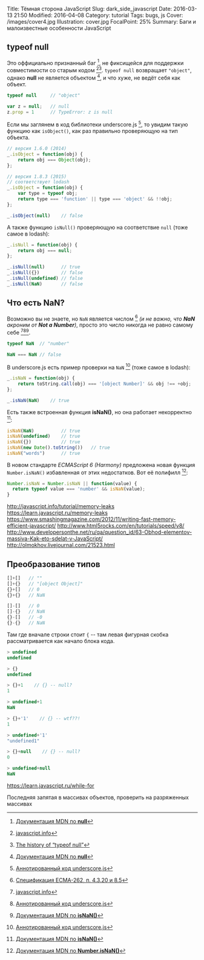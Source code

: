 Title: Тёмная сторона JavaScript
Slug: dark_side_javascript
Date: 2016-03-13 21:50
Modified: 2016-04-08
Category: tutorial
Tags: bugs, js
Cover: /images/cover4.jpg
Illustration: cover.jpg
FocalPoint: 25%
Summary: Баги и малоизвестные особенности JavaScript



## typeof null

Это оффициально признанный баг [^MDN:null], не фиксищейся для поддержки совместимости со старым кодом [^type-detection][^C-null].
`typeof null` возвращает `"object"`, однако **null** не является объектом [^MDN:null], и что хуже, не ведёт себя как объект.

```js
typeof null     // "object"

var z = null;   // null
z.prop = 1      // TypeError: z is null
```

Если мы заглянем в код библиотеки underscore.js [^underscore], то увидим такую функцию как `isObject()`, как раз правильно проверяющую на тип объекта.

```js
// версия 1.6.0 (2014)
_.isObject = function(obj) {
    return obj === Object(obj);
};

// версия 1.8.3 (2015)
// соответствует lodash
_.isObject = function(obj) {
    var type = typeof obj;
    return type === 'function' || type === 'object' && !!obj;
};

_.isObject(null)    // false
```

А также функцию `isNull()` проверяющую на соответствие `null` (тоже самое в lodash):

```js
_.isNull = function(obj) {
    return obj === null;
};

_.isNull(null)      // true
_.isNull({})        // false
_.isNull(undefined) // false
_.isNull(NaN)       // false
```


## Что есть NaN?

Возможно вы не знаете, но `NaN` является числом [^ECMA262] *(и не важно, что **NaN** акроним от **Not a Number**)*, 
просто это число никогда не равно самому себе [^type-detection][^underscore][^MDN:isNaN].

```js
typeof NaN  // "number"

NaN === NaN // false
```

В underscore.js есть пример проверки на `NaN` [^underscore] (тоже самое в lodash):

```js
_.isNaN = function(obj) {
    return toString.call(obj) === '[object Number]' && obj !== +obj;
};

_.isNaN(NaN)    // true
```

Есть также встроенная функция **isNaN()**, но она работает некорректно [^MDN:isNaN]:

```js
isNaN(NaN)          // true
isNaN(undefined)    // true
isNaN({})           // true
isNaN(new Date().toString())   // true
isNaN("words")      // true
```

В новом стандарте *ECMAScript 6 (Harmony)* предложена новая функция `Number.isNaN()` избавленная от этих недостатков. Вот её полифилл [^MDN:Number.isNaN]:

```js
Number.isNaN = Number.isNaN || function(value) {
  return typeof value === 'number' && isNaN(value);
}
```


http://javascript.info/tutorial/memory-leaks
https://learn.javascript.ru/memory-leaks
https://www.smashingmagazine.com/2012/11/writing-fast-memory-efficient-javascript/
http://www.html5rocks.com/en/tutorials/speed/v8/
http://www.developersonthe.net/ru/qa/question_id/63-Obhod-elementov-massiva-Kak-eto-sdelat-v-JavaScript/
http://olmokhov.livejournal.com/21523.html


## Преобразование типов

```js
[]+[]   // ""
[]+{}   // "[object Object]"
{}+[]   // 0
{}+{}   // NaN

[]-[]   // 0
[]-{}   // NaN
{}-[]   // -0
{}-{}   // NaN
```

Там где вначале строки стоит `{` -- там левая фигурная скобка рассматривается как начало блока кода.


[^type-detection]: [javascript.info](http://javascript.info/tutorial/type-detection)
[^C-null]: [The history of “typeof null”](http://www.2ality.com/2013/10/typeof-null.html)
[^ECMA262]: [Спецификация ECMA-262, п. 4.3.20 и 8.5](http://www.ecma-international.org/ecma-262/5.1/Ecma-262.pdf)
[^underscore]: [Аннотированный код underscore.js](http://underscorejs.org/docs/underscore.html)
[^MDN:null]: [Документация MDN по **null**](https://developer.mozilla.org/ru/docs/Web/JavaScript/Reference/Global_Objects/null)
[^MDN:isNaN]: [Документация MDN по **isNaN()**](https://developer.mozilla.org/ru/docs/Web/JavaScript/Reference/Global_Objects/isNaN)
[^MDN:Number.isNaN]: [Документация MDN по **Number.isNaN()**](https://developer.mozilla.org/ru/docs/Web/JavaScript/Reference/Global_Objects/Number/isNaN)
[^MDN:Array.length]: [Документация MDN по **Array.length**](https://developer.mozilla.org/ru/docs/Web/JavaScript/Reference/Global_Objects/Array#Relationship_between_length_and_numerical_properties)




```js
> undefined
undefined

> {}
undefined

> {}+1    // {} -- null?
1

> undefined+1
NaN

> {}+'1'    // {} -- wtf??!
1

> undefined+'1'
"undefined1"

> {}+null    // {} -- null?
0

> undefined+null
NaN
```


https://learn.javascript.ru/while-for

Последняя запятая в массивах объектов, проверить на разряженных массивах

